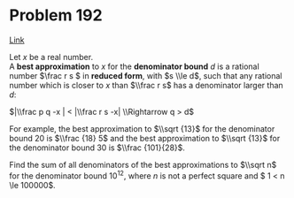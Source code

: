 # Problem 192

[Link](https://projecteuler.net/problem=192)

Let $x$ be a real number.  
A **best approximation** to $x$ for the **denominator bound** $d$ is a rational number $\\frac r s $ in **reduced form**, with $s \\le d$, such that any rational number which is closer to $x$ than $\\frac r s$ has a denominator larger than $d$:

$|\\frac p q -x | < |\\frac r s -x| \\Rightarrow q > d$ 

For example, the best approximation to $\\sqrt {13}$ for the denominator bound 20 is $\\frac {18} 5$ and the best approximation to $\\sqrt {13}$ for the denominator bound 30 is $\\frac {101}{28}$.

Find the sum of all denominators of the best approximations to $\\sqrt n$ for the denominator bound $10^{12}$, where $n$ is not a perfect square and $ 1 < n \\le 100000$.
